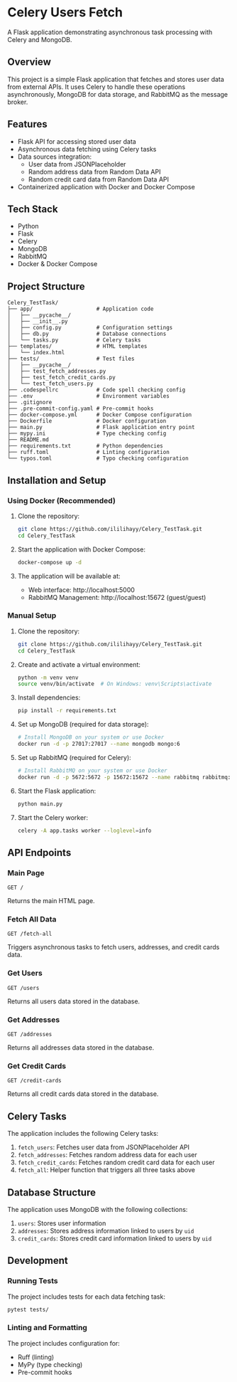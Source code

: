 # Celery Users Fetch

A Flask application demonstrating asynchronous task processing with Celery and MongoDB.

## Overview

This project is a simple Flask application that fetches and stores user data from external APIs. It uses Celery to handle these operations asynchronously, MongoDB for data storage, and RabbitMQ as the message broker.

## Features

- Flask API for accessing stored user data
- Asynchronous data fetching using Celery tasks
- Data sources integration:
  - User data from JSONPlaceholder
  - Random address data from Random Data API
  - Random credit card data from Random Data API
- Containerized application with Docker and Docker Compose

## Tech Stack

- Python
- Flask
- Celery
- MongoDB
- RabbitMQ
- Docker & Docker Compose

## Project Structure

```
Celery_TestTask/
├── app/                    # Application code
│   ├── __pycache__/
│   ├── __init__.py
│   ├── config.py           # Configuration settings
│   ├── db.py               # Database connections
│   └── tasks.py            # Celery tasks
├── templates/              # HTML templates
│   └── index.html
├── tests/                  # Test files
│   ├── __pycache__/
│   ├── test_fetch_addresses.py
│   ├── test_fetch_credit_cards.py
│   └── test_fetch_users.py
├── .codespellrc            # Code spell checking config
├── .env                    # Environment variables
├── .gitignore
├── .pre-commit-config.yaml # Pre-commit hooks
├── docker-compose.yml      # Docker Compose configuration
├── Dockerfile              # Docker configuration
├── main.py                 # Flask application entry point
├── mypy.ini                # Type checking config
├── README.md
├── requirements.txt        # Python dependencies
├── ruff.toml               # Linting configuration
└── typos.toml              # Typo checking configuration
```

## Installation and Setup

### Using Docker (Recommended)

1. Clone the repository:
   ```bash
   git clone https://github.com/ililihayy/Celery_TestTask.git
   cd Celery_TestTask
   ```

2. Start the application with Docker Compose:
   ```bash
   docker-compose up -d
   ```

3. The application will be available at:
   - Web interface: http://localhost:5000
   - RabbitMQ Management: http://localhost:15672 (guest/guest)

### Manual Setup

1. Clone the repository:
   ```bash
   git clone https://github.com/ililihayy/Celery_TestTask.git
   cd Celery_TestTask
   ```

2. Create and activate a virtual environment:
   ```bash
   python -m venv venv
   source venv/bin/activate  # On Windows: venv\Scripts\activate
   ```

3. Install dependencies:
   ```bash
   pip install -r requirements.txt
   ```

4. Set up MongoDB (required for data storage):
   ```bash
   # Install MongoDB on your system or use Docker
   docker run -d -p 27017:27017 --name mongodb mongo:6
   ```

5. Set up RabbitMQ (required for Celery):
   ```bash
   # Install RabbitMQ on your system or use Docker
   docker run -d -p 5672:5672 -p 15672:15672 --name rabbitmq rabbitmq:3-management
   ```

6. Start the Flask application:
   ```bash
   python main.py
   ```

7. Start the Celery worker:
   ```bash
   celery -A app.tasks worker --loglevel=info
   ```

## API Endpoints

### Main Page
```
GET /
```
Returns the main HTML page.

### Fetch All Data
```
GET /fetch-all
```
Triggers asynchronous tasks to fetch users, addresses, and credit cards data.

### Get Users
```
GET /users
```
Returns all users data stored in the database.

### Get Addresses
```
GET /addresses
```
Returns all addresses data stored in the database.

### Get Credit Cards
```
GET /credit-cards
```
Returns all credit cards data stored in the database.

## Celery Tasks

The application includes the following Celery tasks:

1. `fetch_users`: Fetches user data from JSONPlaceholder API
2. `fetch_addresses`: Fetches random address data for each user
3. `fetch_credit_cards`: Fetches random credit card data for each user
4. `fetch_all`: Helper function that triggers all three tasks above

## Database Structure

The application uses MongoDB with the following collections:

1. `users`: Stores user information
2. `addresses`: Stores address information linked to users by `uid`
3. `credit_cards`: Stores credit card information linked to users by `uid`

## Development

### Running Tests

The project includes tests for each data fetching task:

```bash
pytest tests/
```

### Linting and Formatting

The project includes configuration for:
- Ruff (linting)
- MyPy (type checking)
- Pre-commit hooks
